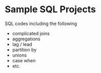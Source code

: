 # Sample SQL Projects

SQL codes including the following
- complicated joins
- aggregations
- lag / lead
- partition by
- unions
- case when
- etc.
